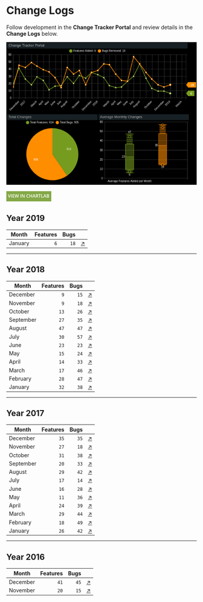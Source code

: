 # Change Logs

Follow development in the **Change Tracker Portal** and review details in the **Change Logs** below.

![](./images/change-tracker-jan.png)

[![](./images/button-1.png)](https://apps.axibase.com/chartlab/5dd8b00e#fullscreen)

## Year 2019

| **Month** | **Features** | **Bugs** | &nbsp;
|---|---:|---:|---|
| January | `6` | `18` | [↗](2019_jan/README.md)
---

## Year 2018

| **Month** | **Features** | **Bugs** | &nbsp;
|---|---:|---:|---|
| December  | `9` | `15` | [↗](2018_dec/README.md)
| November  | `9` | `18` | [↗](2018_nov/README.md)
| October  | `13` | `26` | [↗](2018_oct/README.md)
| September  | `27` | `35` | [↗](2018_sep/README.md)
| August | `47` | `47` | [↗](2018_aug/README.md)
| July | `30` | `57` | [↗](2018_jul/README.md)
| June | `23` | `23` | [↗](2018_jun/README.md)
| May | `15` | `24` | [↗](2018_may/README.md)
| April | `14` | `33` | [↗](2018_apr/README.md)
| March | `17` | `46` | [↗](2018_mar/README.md)
| February | `28` | `47` | [↗](2018_feb/README.md)
| January | `32` | `38` | [↗](2018_jan/README.md)

---

## Year 2017

| **Month** | **Features** | **Bugs** | &nbsp;
|---|---:|---:|---|
| December | `35` | `35` | [↗](2017_dec/README.md)
| November | `27` | `18` | [↗](2017_nov/README.md)
| October | `31` | `38` | [↗](2017_oct/README.md)
| September | `20` | `33` | [↗](2017_sep/README.md)
| August | `29` | `42` | [↗](2017_aug/README.md)
| July | `17` | `14` | [↗](2017_jul/README.md)
| June | `16` | `28` | [↗](2017_jun/README.md)
| May | `11` | `36` | [↗](2017_may/README.md)
| April | `24` | `39` | [↗](2017_apr/README.md)
| March | `29` | `44` | [↗](2017_mar/README.md)
| February | `18` | `49` | [↗](2017_feb/README.md)
| January | `26` | `42` | [↗](2017_jan/README.md)

---

## Year 2016

| **Month** | **Features** | **Bugs** | &nbsp;
|---|---:|---:|---|
| December | `41` | `45` | [↗](2016_dec/README.md)
| November| `20` | `15` | [↗](2016_nov/README.md)
